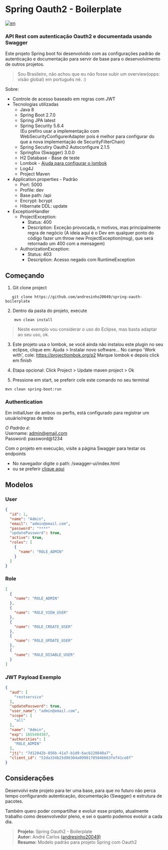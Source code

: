 # Spring Oauth2 - Boilerplate

[![en](https://img.shields.io/badge/lang-en-red.svg)](https://github.com/andresinho20049/spring-oauth-boilerplate/blob/master/README.md)

### API Rest com autenticação Oauth2 e documentada usando Swagger

Este projeto Spring boot foi desenvolvido com as configurações padrão de autenticação e documentação para servir de base para o desenvolvimento de outros projetos.

> Sou Brasileiro, não achou que eu não fosse subir um overview(opps: visão global) em português né. :)

Sobre:
 - Controle de acesso baseado em regras com JWT
 - Tecnologias utilizadas
    - Java 8
    - Spring Boot 2.7.0
    - Spring JPA latest
    - Spring Security 5.6.4     
    (Eu prefiro usar a implementação com WebSecurityConfigurerAdapter pois é melhor para configurar do que a nova implementação de SecurityFilterChain)
    - Spring Secutiry Oauth2 Autoconfigure 2.1.5
    - Springfox (Swagger) 3.0.0
    - H2 Database - Base de teste
    - Lombok - [Ajuda para configurar o lombok](https://projectlombok.org/setup/eclipse)
    - Log4J
    - Project Maven
- Application.properties - Padrão
    - Port: 5000
    - Profile: dev
    - Base path: /api
    - Encrypt: bcrypt
    - Hibernate DDL: update
- ExceptionHandler
    - ProjectException:
        - Status: 400
        - Description: Exceção provocada, n motivos, mas principalmente regra de negócio
        (A ideia aqui é o Dev em qualquer ponto do código fazer um throw new ProjectException(msg), que será retornado um 400 com a mensagem)
    - AuthorizationException:
        - Status: 403
        - Description: Acesso negado com RuntimeException

## Começando
1. Git clone project
 ```git
    git clone https://github.com/andresinho20049/spring-oauth-boilerplate
 ```

2. Dentro da pasta do projeto, execute
```mvn
    mvn clean install
```

> Neste exemplo vou considerar o uso do Eclipse, mas basta adaptar ao seu uso, ok.

3. Este projeto usa o lombok, se você ainda não instalou este plugin no seu eclipse, clique em:
Ajuda > Instalar novo software...
No campo 'Work with', cole: https://projectlombok.org/p2
Marque lombok e depois click em finish

4. Etapa opcional: Click Project > Update maven project > Ok

5. Pressione em start, se preferir cole este comando no seu terminal
```mvn
mvn clean spring-boot:run 
```

### Authentication
Em initialUser de ambos os perfis, está configurado para registrar um usuário/regras de teste

_O Padrão é_:     
Username: admin@email.com   
Password: password@1234

Com o projeto em execução, visite a página Swagger para testar os endpoints
  - No navegador digite o path: /swagger-ui/index.html
  - ou se preferir [clique aqui](http://localhost:5000/api/swagger-ui/index.html)


## Modelos
### User
```json
{
  "id": 1,
  "name": "Admin",
  "email": "admin@email.com",
  "password": "****"
  "updatePassword": true,
  "active": true,
  "roles": [
    {
      "name": "ROLE_ADMIN"
    }
  ]
}
```

### Role
```json
[
  {
    "name": "ROLE_ADMIN"
  },
  {
    "name": "ROLE_VIEW_USER"
  },
  {
    "name": "ROLE_CREATE_USER"
  },
  {
    "name": "ROLE_UPDATE_USER"
  },
  {
    "name": "ROLE_DISABLE_USER"
  }
]
```

### JWT Payload Exemplo
```json
{
  "aud": [
    "restservice"
  ],
  "updatePassword": true,
  "user_name": "admin@email.com",
  "scope": [
    "all"
  ],
  "name": "Admin",
  "exp": 1655404387,
  "authorities": [
    "ROLE_ADMIN"
  ],
  "jti": "7d12042b-856b-41a7-b1d9-6acb220840a7",
  "client_id": "52da334b25d96304a09901705846663fef41ce8f"
}
```

## Considerações
Desenvolvi este projeto para ter uma base, para que no futuro não perca tempo configurando autenticação, documentação (Swagger) e estrutura de pacotes.

Também quero poder compartilhar e evoluir esse projeto, atualmente trabalho como desenvolvedor pleno, e sei o quanto podemos evoluir a cada dia.


> **Projeto:** Spring Oauth2 - Boilerplate      
> **Autor:** André Carlos [(andresinho20049)](https://github.com/andresinho20049)       
> **Resumo:** Modelo padrão para projeto Spring com Oauth2